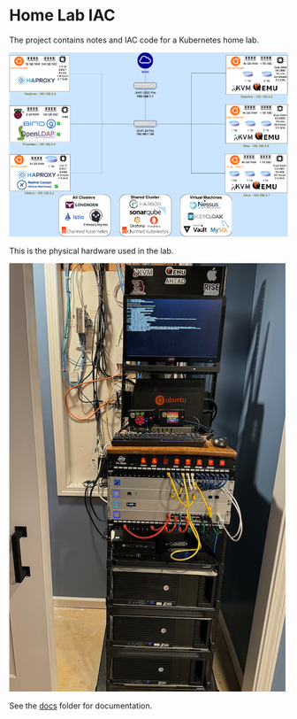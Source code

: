 
# Home Lab IAC

The project contains notes and IAC code for a Kubernetes home lab.

![Home Lab Components](images%2FHome_Lab_network_V6.drawio.png)

This is the physical hardware used in the lab.

![Home Lab Rack](images%2FIMG_0326.png)

See the [docs](docs) folder for documentation.
